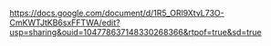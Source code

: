 https://docs.google.com/document/d/1R5_ORl9XtvL73O-CmKWTJtKB6sxFFTWA/edit?usp=sharing&ouid=104778637148330268366&rtpof=true&sd=true
